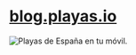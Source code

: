 # [blog.playas.io](http://playas.io)

![Playas de España en tu móvil.](https://raw.github.com/vicentereig/blog.playas.io/master/campaign-001.jpg)
